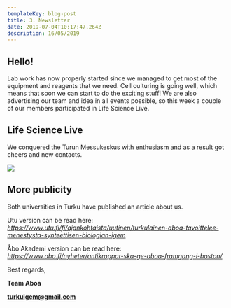 ```yaml
---
templateKey: blog-post
title: 3. Newsletter
date: 2019-07-04T10:17:47.264Z
description: 16/05/2019
---
```

## **Hello!**

 

Lab work has now properly started since we managed to get most of the equipment and reagents that we need. Cell culturing is going well, which means that soon we can start to do the exciting stuff! We are also advertising our team and idea in all events possible, so this week a couple of our members participated in Life Science Live.

 

## **Life Science Live**

We conquered the Turun Messukeskus with enthusiasm and as a result got cheers and new contacts.



![](/img/sivilized.jpg)

 

## **More publicity**

Both universities in Turku have published an article about us.

Utu version can be read here: _https://www.utu.fi/fi/ajankohtaista/uutinen/turkulainen-aboa-tavoittelee-menestysta-synteettisen-biologian-igem_

Åbo Akademi version can be read here: _https://www.abo.fi/nyheter/antikroppar-ska-ge-aboa-framgang-i-boston/_

 

Best regards,

**Team Aboa**

**turkuigem@gmail.com**

##  

##  

## 

## 

##
